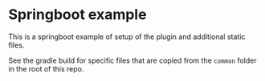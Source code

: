 # Springboot example

This is a springboot example of setup of the plugin and additional static files.

See the gradle build for specific files that are copied from the `common` folder in the root of this repo.
